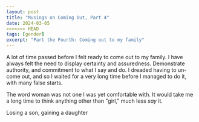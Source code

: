 ```yaml
---
layout: post
title: "Musings on Coming Out, Part 4"
date: 2024-03-05
<<<<<<< HEAD
tags: [gender]
excerpt: "Part the Fourth: Coming out to my family"
---
```


A lot of time passed before I felt ready to come out to my family. I have always felt the need to display certainty and assuredness. Demonstrate authority, and commitment to what I say and do. I dreaded having to un-come out, and so I waited for a very long time before I managed to do it, with many false starts.

The word woman was not one I was yet comfortable with. It would take me a long time to think anything other than "girl," much less _say_ it.  


Losing a son, gaining a daughter
